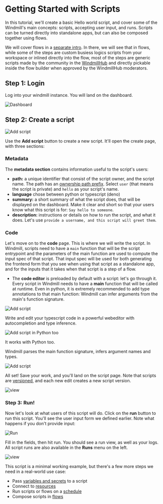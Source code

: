 # Getting Started with Scripts

In this tutorial, we'll create a basic Hello world script, and cover some of the
Windmill's main concepts: scripts, accepting user input, and runs. Scripts can
be turned directly into standalone apps, but can also be composed together using
flows.

We will cover flows in a [separate intro](./intro_flows). In there, we will see
that in flows, while some of the steps are custom busiess logics scripts from
your workspace or inlined directly into the flow, most of the steps are generic
scripts made by the community in the [WindmillHub](https://hub.windmill.dev) and
directly pickable inside the flow builder when approved by the WindmillHub
moderators.

## Step 1: Login

Log into your windmill instance. You will land on the dashboard.

![Dashboard](./assets/intro/dashboard.png)

## Step 2: Create a script

![Add script](./assets/intro/add-script.png)

Use the **Add script** button to create a new script. It'll open the create
page, with three sections:

### Metadata

The **metadata section** contains information useful to the script's users:

- **path:** a unique identifier that consist of the script owner, and the script
  name. The path has an [ownership path prefix](../reference#owner). Select
  `user` (that means the script is private) and `hello` as your script's name.
- **language** chose between python or typescript (deno)
- **summary:** a short summary of what the script does, that will be displayed
  on the dashboard. Make it clear and short so that your users know what this
  script is for: `Say hello to someone`.
- **description:** instructions or details on how to run the script, and what it
  does. Let's use `provide a username, and this script will greet them`.

### Code

Let's move on to the **code** page. This is where we will write the script. In
Windmill, scripts need to have a `main` function that will be the script
entrypoint and the parameters of the main function are used to compute the input
spec of that script. That input spec will be used for both generating the
frontend form that you see when using that script as a standalone app, and for
the inputs that it takes when that script is a step of a flow.

- The **code editor** is preloaded by default with a script: let's go through
  it. Every script in Windmill needs to have a **main** function that will be
  called at runtime. Even in python, it is extremely recommended to add type
  annotations to that main function: Windmill can infer arguments from the
  main's function signature.

![Add script](./assets/intro/add-script-2.png)

Write and edit your typescript code in a powerful webeditor with autocompletion
and type inference.

![Add script in Python too](./assets/intro/add-script-2-python.png)

It works with Python too.

Windmill parses the main function signature, infers argument names and types.

![Add script](./assets/intro/add-script-3.png)

All set! Save your work, and you'll land on the script page. Note that scripts
are [versioned](../reference#versioning), and each new edit creates a new script
version.

![view](./assets/intro/view-script.png)

### Step 3: Run!

Now let's look at what users of this script will do. Click on the **run** button
to run this script. You'll see the user input form we defined earlier. Note what
happens if you don't provide input:

![Run](./assets/intro/run-script.png)

Fill in the fields, then hit run. You should see a run view, as well as your
logs. All script runs are also available in the **Runs** menu on the left.

![view](./assets/intro/view-result.png)

This script is a minimal working example, but there's a few more steps we need
in a real-world use case:

- Pass [variables and secrets](../how-tos/variables_and_secrets) to a script
- Connect to [resources](../how-tos/create_resources)
- Run scripts or flows on a [schedule](../how-tos/schedule)
- Compose scripts in [flows](./intro_flows)
